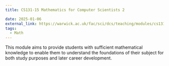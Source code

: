 ```yaml
---
title: CS131-15 Mathematics for Computer Scientists 2

date: 2025-01-06
external_link: https://warwick.ac.uk/fac/sci/dcs/teaching/modules/cs131/
tags:
  - Math
---
```


This module aims to provide students with sufficient mathematical knowledge to enable them to understand the foundations of their subject for both study purposes and later career development.
<!--more-->
